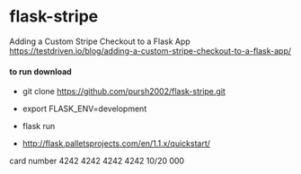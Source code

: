 # flask-stripe
Adding a Custom Stripe Checkout to a Flask App
https://testdriven.io/blog/adding-a-custom-stripe-checkout-to-a-flask-app/


#### to run download 
- git clone https://github.com/pursh2002/flask-stripe.git

- export FLASK_ENV=development
- flask run
- http://flask.palletsprojects.com/en/1.1.x/quickstart/

card number 4242 4242 4242 4242 
10/20 000



